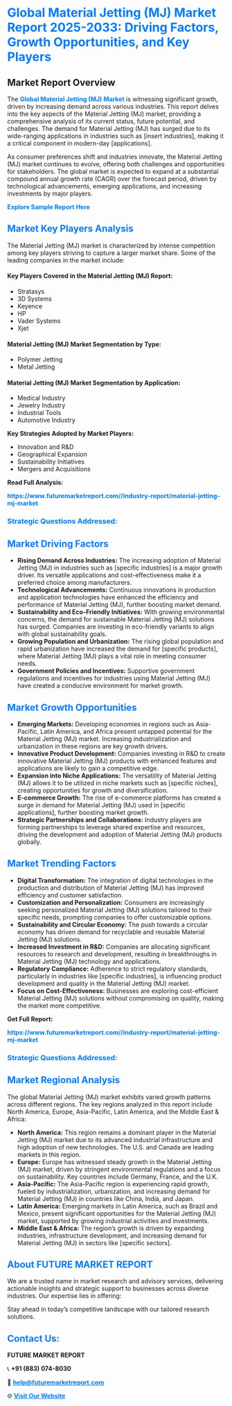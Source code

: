 <h1 style="color: #007BFF;">Global Material Jetting (MJ) Market Report 2025-2033: Driving Factors, Growth Opportunities, and Key Players</h1>

<section id="overview">
<h2>Market Report Overview</h2>
<p>The <a href="https://www.futuremarketreport.com//industry-report/material-jetting-mj-market" style="color: #007BFF; text-decoration: none;"><strong>Global Material Jetting (MJ) Market</strong></a> is witnessing significant growth, driven by increasing demand across various industries. This report delves into the key aspects of the Material Jetting (MJ) market, providing a comprehensive analysis of its current status, future potential, and challenges. The demand for Material Jetting (MJ) has surged due to its wide-ranging applications in industries such as [insert industries], making it a critical component in modern-day [applications].</p>
<p>As consumer preferences shift and industries innovate, the Material Jetting (MJ) market continues to evolve, offering both challenges and opportunities for stakeholders. The global market is expected to expand at a substantial compound annual growth rate (CAGR) over the forecast period, driven by technological advancements, emerging applications, and increasing investments by major players.</p>
</section>

<section id="overview">
<p><a href="https://www.futuremarketreport.com//request-sample/reportId=57081" style="color: #007BFF; text-decoration: none;"><strong>Explore Sample Report Here</strong></a></p>
</section>

<section id="key-players">
<h2 style="color: #007BFF;">Market Key Players Analysis</h2>
<p>The Material Jetting (MJ) market is characterized by intense competition among key players striving to capture a larger market share. Some of the leading companies in the market include:</p>
<h4>Key Players Covered in the Material Jetting (MJ) Report:</h4>
<ul><li>Stratasys</li><li>3D Systems</li><li>Keyence</li><li>HP</li><li>Vader Systems</li><li>Xjet</li></ul>
<h4>Material Jetting (MJ) Market Segmentation by Type:</h4>
<ul><li>Polymer Jetting</li><li>Metal Jetting</li></ul>

<h4>Material Jetting (MJ) Market Segmentation by Application:</h4>
<ul><li>Medical Industry</li><li>Jewelry Industry</li><li>Industrial Tools</li><li>Automotive Industry</li></ul>
<p><strong>Key Strategies Adopted by Market Players:</strong></p>
<ul>
<li>Innovation and R&D</li>
<li>Geographical Expansion</li>
<li>Sustainability Initiatives</li>
<li>Mergers and Acquisitions</li>
</ul>
</section>

<section>
<p><strong>Read Full Analysis: </strong></p><a href="https://www.futuremarketreport.com//industry-report/material-jetting-mj-market" style="color: #007BFF; text-decoration: none;"><strong>https://www.futuremarketreport.com//industry-report/material-jetting-mj-market</strong></a>
<h3 style="color: #007BFF;">Strategic Questions Addressed:</h3>
</section>

<section id="driving-factors">
<h2 style="color: #007BFF;">Market Driving Factors</h2>
<ul>
<li><strong>Rising Demand Across Industries:</strong> The increasing adoption of Material Jetting (MJ) in industries such as [specific industries] is a major growth driver. Its versatile applications and cost-effectiveness make it a preferred choice among manufacturers.</li>
<li><strong>Technological Advancements:</strong> Continuous innovations in production and application technologies have enhanced the efficiency and performance of Material Jetting (MJ), further boosting market demand.</li>
<li><strong>Sustainability and Eco-Friendly Initiatives:</strong> With growing environmental concerns, the demand for sustainable Material Jetting (MJ) solutions has surged. Companies are investing in eco-friendly variants to align with global sustainability goals.</li>
<li><strong>Growing Population and Urbanization:</strong> The rising global population and rapid urbanization have increased the demand for [specific products], where Material Jetting (MJ) plays a vital role in meeting consumer needs.</li>
<li><strong>Government Policies and Incentives:</strong> Supportive government regulations and incentives for industries using Material Jetting (MJ) have created a conducive environment for market growth.</li>
</ul>
</section>

<section id="growth-opportunities">
<h2 style="color: #007BFF;">Market Growth Opportunities</h2>
<ul>
<li><strong>Emerging Markets:</strong> Developing economies in regions such as Asia-Pacific, Latin America, and Africa present untapped potential for the Material Jetting (MJ) market. Increasing industrialization and urbanization in these regions are key growth drivers.</li>
<li><strong>Innovative Product Development:</strong> Companies investing in R&D to create innovative Material Jetting (MJ) products with enhanced features and applications are likely to gain a competitive edge.</li>
<li><strong>Expansion into Niche Applications:</strong> The versatility of Material Jetting (MJ) allows it to be utilized in niche markets such as [specific niches], creating opportunities for growth and diversification.</li>
<li><strong>E-commerce Growth:</strong> The rise of e-commerce platforms has created a surge in demand for Material Jetting (MJ) used in [specific applications], further boosting market growth.</li>
<li><strong>Strategic Partnerships and Collaborations:</strong> Industry players are forming partnerships to leverage shared expertise and resources, driving the development and adoption of Material Jetting (MJ) products globally.</li>
</ul>
</section>

<section id="trending-factors">
<h2 style="color: #007BFF;">Market Trending Factors</h2>
<ul>
<li><strong>Digital Transformation:</strong> The integration of digital technologies in the production and distribution of Material Jetting (MJ) has improved efficiency and customer satisfaction.</li>
<li><strong>Customization and Personalization:</strong> Consumers are increasingly seeking personalized Material Jetting (MJ) solutions tailored to their specific needs, prompting companies to offer customizable options.</li>
<li><strong>Sustainability and Circular Economy:</strong> The push towards a circular economy has driven demand for recyclable and reusable Material Jetting (MJ) solutions.</li>
<li><strong>Increased Investment in R&D:</strong> Companies are allocating significant resources to research and development, resulting in breakthroughs in Material Jetting (MJ) technology and applications.</li>
<li><strong>Regulatory Compliance:</strong> Adherence to strict regulatory standards, particularly in industries like [specific industries], is influencing product development and quality in the Material Jetting (MJ) market.</li>
<li><strong>Focus on Cost-Effectiveness:</strong> Businesses are exploring cost-efficient Material Jetting (MJ) solutions without compromising on quality, making the market more competitive.</li>
</ul>
</section>

<section>
<p><strong>Get Full Report: </strong></p><a href="https://www.futuremarketreport.com//industry-report/material-jetting-mj-market" style="color: #007BFF; text-decoration: none;"><strong>https://www.futuremarketreport.com//industry-report/material-jetting-mj-market</strong></a>
<h3 style="color: #007BFF;">Strategic Questions Addressed:</h3>
</section>


<section id="regional-analysis">
<h2 style="color: #007BFF;">Market Regional Analysis</h2>
<p>The global Material Jetting (MJ) market exhibits varied growth patterns across different regions. The key regions analyzed in this report include North America, Europe, Asia-Pacific, Latin America, and the Middle East & Africa:</p>
<ul>
<li><strong>North America:</strong> This region remains a dominant player in the Material Jetting (MJ) market due to its advanced industrial infrastructure and high adoption of new technologies. The U.S. and Canada are leading markets in this region.</li>
<li><strong>Europe:</strong> Europe has witnessed steady growth in the Material Jetting (MJ) market, driven by stringent environmental regulations and a focus on sustainability. Key countries include Germany, France, and the U.K.</li>
<li><strong>Asia-Pacific:</strong> The Asia-Pacific region is experiencing rapid growth, fueled by industrialization, urbanization, and increasing demand for Material Jetting (MJ) in countries like China, India, and Japan.</li>
<li><strong>Latin America:</strong> Emerging markets in Latin America, such as Brazil and Mexico, present significant opportunities for the Material Jetting (MJ) market, supported by growing industrial activities and investments.</li>
<li><strong>Middle East & Africa:</strong> The region’s growth is driven by expanding industries, infrastructure development, and increasing demand for Material Jetting (MJ) in sectors like [specific sectors].</li>
</ul>
</section>

<footer>
<h2 style="color: #007BFF;">About FUTURE MARKET REPORT</h2>
<p>We are a trusted name in market research and advisory services, delivering actionable insights and strategic support to businesses across diverse industries. Our expertise lies in offering:</p>

<p>Stay ahead in today’s competitive landscape with our tailored research solutions.</p>

<h2 style="color: #007BFF;">Contact Us:</h2>
<p><strong>FUTURE MARKET REPORT</strong></p>
<p>📞 <strong>+91 (883) 074-8030</strong></p>
<p>📧 <strong><a href="mailto:help@futuremarketreport.com" style="color: #007BFF;">help@futuremarketreport.com</a></strong></p>
<p>🌐 <strong><a href="https://www.futuremarketreport.com/" style="color: #007BFF;">Visit Our Website</a></strong></p>
</footer>
